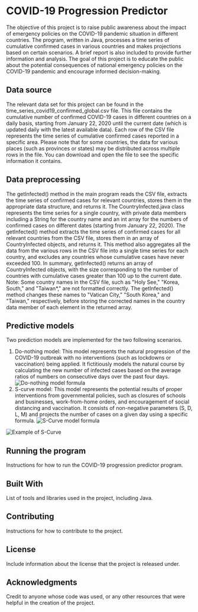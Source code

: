 # COVID-19 Progression Predictor

The objective of this project is to raise public awareness about the impact of emergency policies on the COVID-19 pandemic situation in different countries. The program, written in Java, processes a time series of cumulative confirmed cases in various countries and makes projections based on certain scenarios. A brief report is also included to provide further information and analysis. The goal of this project is to educate the public about the potential consequences of national emergency policies on the COVID-19 pandemic and encourage informed decision-making.

## Data source

The relevant data set for this project can be found in the time_series_covid19_confirmed_global.csv file. This file contains the cumulative number of confirmed COVID-19 cases in different countries on a daily basis, starting from January 22, 2020 until the current date (which is updated daily with the latest available data). Each row of the CSV file represents the time series of cumulative confirmed cases reported in a specific area. Please note that for some countries, the data for various places (such as provinces or states) may be distributed across multiple rows in the file. You can download and open the file to see the specific information it contains.

## Data preprocessing

The getInfected() method in the main program reads the CSV file, extracts the time series of confirmed cases for relevant countries, stores them in the appropriate data structure, and returns it. The CountryInfected.java class represents the time series for a single country, with private data members including a String for the country name and an int array for the numbers of confirmed cases on different dates (starting from January 22, 2020). The getInfected() method extracts the time series of confirmed cases for all relevant countries from the CSV file, stores them in an array of CountryInfected objects, and returns it. This method also aggregates all the data from the various rows in the CSV file into a single time series for each country, and excludes any countries whose cumulative cases have never exceeded 100. In summary, getInfected() returns an array of CountryInfected objects, with the size corresponding to the number of countries with cumulative cases greater than 100 up to the current date. Note: Some country names in the CSV file, such as "Holy See," "Korea, South," and "Taiwan*," are not formatted correctly. The getInfected() method changes these names to "Vatican City," "South Korea," and "Taiwan," respectively, before storing the corrected names in the country data member of each element in the returned array.

## Predictive models
Two prediction models are implemented for the two following scenarios.
1. Do-nothing model: This model represents the natural progression of the COVID-19 outbreak with no interventions (such as lockdowns or vaccination) being applied. It fictitiously models the natural course by calculating the new number of infected cases based on the average ratios of numbers on consecutive days over the past four days.
![Do-nothing model formula](https://i.imgur.com/h6tjU5f.png)
2. S-curve model: This model represents the potential results of proper interventions from governmental policies, such as closures of schools and businesses, work-from-home orders, and encouragement of social distancing and vaccination. It consists of non-negative parameters (S, D, L, M) and projects the number of cases on a given day using a specific formula.
![S-Curve model formula](https://i.imgur.com/fVzv50N.png)

![Example of S-Curve](https://i.imgur.com/EndmKd7.png)
## Running the program

Instructions for how to run the COVID-19 progression predictor program.

## Built With

List of tools and libraries used in the project, including Java.

## Contributing

Instructions for how to contribute to the project.

## License

Include information about the license that the project is released under.

## Acknowledgments

Credit to anyone whose code was used, or any other resources that were helpful in the creation of the project.